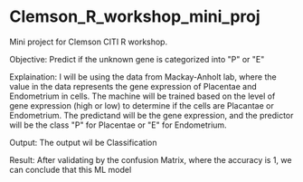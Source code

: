 # Clemson_R_workshop_mini_proj
Mini project for Clemson CITI R workshop. 

Objective: Predict if the unknown gene is categorized into "P" or "E"

Explaination: I will be using the data from Mackay-Anholt lab, where the value in the data represents the gene expression of Placentae and Endometrium in cells.
The machine will be trained based on the level of gene expression (high or low) to determine if the cells are Placantae or Endometrium.
The predictand will be the gene expression, and the predictor will be the class "P" for Placentae or "E" for Endometrium.

Output: The output wil be Classification

Result: After validating by the confusion Matrix, where the accuracy is 1, we can conclude that this ML model 
